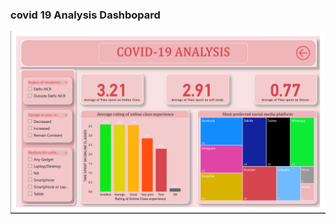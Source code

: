 ### covid 19 Analysis Dashbopard

![image alt](https://github.com/sagarkhese40/power-bi-Dashboard-project-/blob/1a44700b0ecc7a79b07a53e199912f84962ca725/Covid%2019%20analysis%20Dashboard/Screenshot%202025-05-30%20152336.png)
